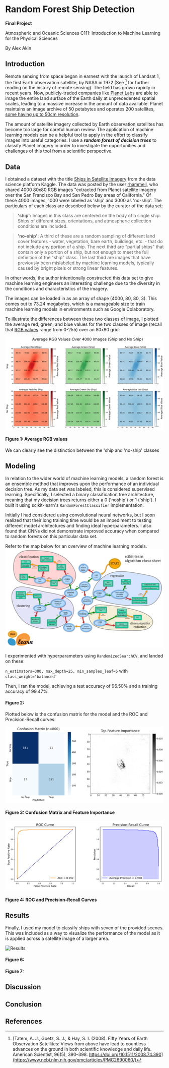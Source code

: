 # Random Forest Ship Detection
**Final Project**

Atmospheric and Oceanic Sciences C111: Introduction to Machine Learning for the Physical Sciences

By Alex Akin

## Introduction

Remote sensing from space began in earnest with the launch of Landsat 1, the first Earth observation satellite, by NASA in 1972 (See [^1] for further reading on the history of remote sensing). The field has grown rapidly in recent years. Now, publicly-traded companies like [Planet Labs](https://www.planet.com/) are able to image the entire land surface of the Earth daily at unprecedented spatial scales, leading to a massive increase in the amount of data avaliable. Planet maintains an image archive of 50 petabytes and operates 200 satellites, [some having up to 50cm resolution](https://www.planet.com/products/hi-res-monitoring/). 

The amount of satellite imagery collected by Earth observation satellites has become too large for careful human review. The application of machine learning models can be a helpful tool to apply in the effort to classify images into useful categories. I use a ***random forest of decision trees*** to classify Planet imagery in order to investigate the opportunities and challenges of this tool from a scientific perspective.

## Data

I obtained a dataset with the title [Ships in Satellite Imagery](https://www.kaggle.com/datasets/rhammell/ships-in-satellite-imagery) from the data science platform Kaggle. The data was posted by the user [rhammell](https://www.kaggle.com/rhammell), who shared 4000 80x80 RGB images "extracted from Planet satellite imagery over the San Francisco Bay and San Pedro Bay areas of California." Of these 4000 images, 1000 were labeled as 'ship' and 3000 as 'no-ship'. The particulars of each class are described below by the curator of the data set:

> **'ship':** Images in this class are centered on the body of a single ship. Ships of different sizes, orientations, and atmospheric collection conditions are included. 

> **'no-ship':** A third of these are a random sampling of different land cover features - water, vegetation, bare earth, buildings, etc. - that do not include any portion of a ship. The next third are "partial ships" that contain only a portion of a ship, but not enough to meet the full definition of the "ship" class. The last third are images that have previously been mislabeled by machine learning models, typically caused by bright pixels or strong linear features.

In other words, the author intentionally constructed this data set to give machine learning engineers an interesting challenge due to the diversity in the conditions and characteristics of the imagery. 

The images can be loaded in as an array of shape (4000, 80, 80, 3). This comes out to 73.24 megabytes, which is a manageable size to train machine learning models in environments such as Google Colaboratory.

To illustrate the differences between these two classes of image, I plotted the average red, green, and blue values for the two classes of image (recall that [RGB values](https://en.wikipedia.org/wiki/RGB_color_model) range from 0-255) over an 80x80 grid:

![RGB](https://raw.githubusercontent.com/dunesage/dunesage.github.io/main/Images/rgb.png)
#### Figure 1: Average RGB values

We can clearly see the distinction between the 'ship and 'no-ship' classes

## Modeling

In relation to the wider world of machine learning models, a random forest is an ensemble method that improves upon the performance of an individual decision tree. As my data set was labeled, this is considered supervised learning. Specifically, I selected a binary classification tree architecture, meaning that my decision trees returns either a 0 ('noship') or 1 ('ship'). I built it using scikit-learn's `RandomForestClassifier` implementation. 

Initially I had considered using convolutional neural networks, but I soon realized that their long training time would be an impediment to testing different model architectures and finding ideal hyperparameters. I also found that CNNs did not demonstrate improved accuracy when compared to random forests on this particular data set.

Refer to the map below for an overview of machine learning models.
![scikitlearn](https://raw.githubusercontent.com/dunesage/dunesage.github.io/main/Images/ml_map.png)

I experimented with hyperparameters using `RandomizedSearchCV`, and landed on these:

`n_estimators=300, max_depth=25, min_samples_leaf=5` with `class_weight='balanced'`

Then, I ran the model, achieving a test accuracy of 96.50% and a training accuracy of 99.47%.


#### Figure 2:

Plotted below is the confusion matrix for the model and the ROC and Precision-Recall curves:

![CM/FI](https://raw.githubusercontent.com/dunesage/dunesage.github.io/main/Images/cm_fi.png)
#### Figure 3: Confusion Matrix and Feature Importance

![ROC/REC](https://raw.githubusercontent.com/dunesage/dunesage.github.io/main/Images/roc_rec.png)
#### Figure 4: ROC and Precision-Recall Curves

## Results

Finally, I used my model to classify ships with seven of the provided scenes. This was included as a way to visualize the performance of the model as it is applied across a satellite image of a larger area. 

![Results](https://raw.githubusercontent.com/dunesage/dunesage.github.io/main/Images/ship_detection.png)
#### Figure 6:

#### Figure 7:

## Discussion

## Conclusion

## References

[^1]: [Tatem, A. J., Goetz, S. J., & Hay, S. I. (2008). Fifty Years of Earth Observation Satellites: Views from above have lead to countless advances on the ground in both scientific knowledge and daily life. American Scientist, 96(5), 390–398. https://doi.org/10.1511/2008.74.390](https://www.ncbi.nlm.nih.gov/pmc/articles/PMC2690060/)
[^2]: 

